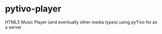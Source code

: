 pytivo-player
=============

HTML5 Music Player (and eventually other media types) using pyTivo for as a server
